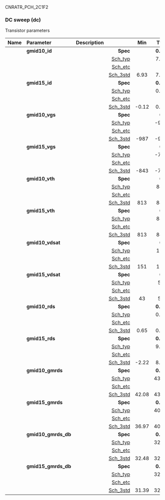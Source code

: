 CNRATR_PCH_2C1F2

### DC sweep (dc)

Transistor parameters



|**Name**|**Parameter**|**Description**| |**Min**|**Typ**|**Max**| Unit|
|:---|:---|:---|---:|:---:|:---:|:---:| ---:|
||**gmid10\_id** | | **Spec**  |  | **0.00** |  | **uA** |
| | | |<a href='results/dc_Sch_typical.html'>Sch_typ</a>| | 7.56 |  | |
| | | |<a href='results/dc_Sch_etc.html'>Sch_etc</a>| |  |  | |
| | | |<a href='results/dc_Sch_mc.html'>Sch_3std</a>|6.93 | 7.57 | 8.21 | |
||**gmid15\_id** | | **Spec**  |  | **0.00** |  | **uA** |
| | | |<a href='results/dc_Sch_typical.html'>Sch_typ</a>| | 0.41 |  | |
| | | |<a href='results/dc_Sch_etc.html'>Sch_etc</a>| |  |  | |
| | | |<a href='results/dc_Sch_mc.html'>Sch_3std</a>|-0.12 | 0.49 | 1.09 | |
||**gmid10\_vgs** | | **Spec**  |  | **0** |  | **mV** |
| | | |<a href='results/dc_Sch_typical.html'>Sch_typ</a>| | -958 |  | |
| | | |<a href='results/dc_Sch_etc.html'>Sch_etc</a>| |  |  | |
| | | |<a href='results/dc_Sch_mc.html'>Sch_3std</a>|-987 | -958 | -930 | |
||**gmid15\_vgs** | | **Spec**  |  | **0** |  | **mV** |
| | | |<a href='results/dc_Sch_typical.html'>Sch_typ</a>| | -725 |  | |
| | | |<a href='results/dc_Sch_etc.html'>Sch_etc</a>| |  |  | |
| | | |<a href='results/dc_Sch_mc.html'>Sch_3std</a>|-843 | -735 | -628 | |
||**gmid10\_vth** | | **Spec**  |  | **0** |  | **mV** |
| | | |<a href='results/dc_Sch_typical.html'>Sch_typ</a>| | 842 |  | |
| | | |<a href='results/dc_Sch_etc.html'>Sch_etc</a>| |  |  | |
| | | |<a href='results/dc_Sch_mc.html'>Sch_3std</a>|813 | 841 | 869 | |
||**gmid15\_vth** | | **Spec**  |  | **0** |  | **mV** |
| | | |<a href='results/dc_Sch_typical.html'>Sch_typ</a>| | 842 |  | |
| | | |<a href='results/dc_Sch_etc.html'>Sch_etc</a>| |  |  | |
| | | |<a href='results/dc_Sch_mc.html'>Sch_3std</a>|813 | 841 | 869 | |
||**gmid10\_vdsat** | | **Spec**  |  | **0** |  | **mV** |
| | | |<a href='results/dc_Sch_typical.html'>Sch_typ</a>| | 156 |  | |
| | | |<a href='results/dc_Sch_etc.html'>Sch_etc</a>| |  |  | |
| | | |<a href='results/dc_Sch_mc.html'>Sch_3std</a>|151 | 157 | 163 | |
||**gmid15\_vdsat** | | **Spec**  |  | **0** |  | **mV** |
| | | |<a href='results/dc_Sch_typical.html'>Sch_typ</a>| | 56 |  | |
| | | |<a href='results/dc_Sch_etc.html'>Sch_etc</a>| |  |  | |
| | | |<a href='results/dc_Sch_mc.html'>Sch_3std</a>|43 | 58 | 73 | |
||**gmid10\_rds** | | **Spec**  |  | **0.00** |  | **MOhm** |
| | | |<a href='results/dc_Sch_typical.html'>Sch_typ</a>| | 0.70 |  | |
| | | |<a href='results/dc_Sch_etc.html'>Sch_etc</a>| |  |  | |
| | | |<a href='results/dc_Sch_mc.html'>Sch_3std</a>|0.65 | 0.70 | 0.74 | |
||**gmid15\_rds** | | **Spec**  |  | **0.00** |  | **MOhm** |
| | | |<a href='results/dc_Sch_typical.html'>Sch_typ</a>| | 9.57 |  | |
| | | |<a href='results/dc_Sch_etc.html'>Sch_etc</a>| |  |  | |
| | | |<a href='results/dc_Sch_mc.html'>Sch_3std</a>|-2.22 | 8.98 | 20.18 | |
||**gmid10\_gmrds** | | **Spec**  |  | **0.00** |  | **V** |
| | | |<a href='results/dc_Sch_typical.html'>Sch_typ</a>| | 43.37 |  | |
| | | |<a href='results/dc_Sch_etc.html'>Sch_etc</a>| |  |  | |
| | | |<a href='results/dc_Sch_mc.html'>Sch_3std</a>|42.08 | 43.42 | 44.76 | |
||**gmid15\_gmrds** | | **Spec**  |  | **0.00** |  | **V** |
| | | |<a href='results/dc_Sch_typical.html'>Sch_typ</a>| | 40.37 |  | |
| | | |<a href='results/dc_Sch_etc.html'>Sch_etc</a>| |  |  | |
| | | |<a href='results/dc_Sch_mc.html'>Sch_3std</a>|36.97 | 40.86 | 44.75 | |
||**gmid10\_gmrds\_db** | | **Spec**  |  | **0.00** |  | **dB** |
| | | |<a href='results/dc_Sch_typical.html'>Sch_typ</a>| | 32.74 |  | |
| | | |<a href='results/dc_Sch_etc.html'>Sch_etc</a>| |  |  | |
| | | |<a href='results/dc_Sch_mc.html'>Sch_3std</a>|32.48 | 32.75 | 33.02 | |
||**gmid15\_gmrds\_db** | | **Spec**  |  | **0.00** |  | **dB** |
| | | |<a href='results/dc_Sch_typical.html'>Sch_typ</a>| | 32.12 |  | |
| | | |<a href='results/dc_Sch_etc.html'>Sch_etc</a>| |  |  | |
| | | |<a href='results/dc_Sch_mc.html'>Sch_3std</a>|31.39 | 32.22 | 33.04 | |

